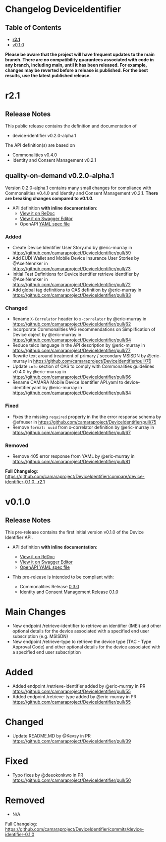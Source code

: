 # Changelog DeviceIdentifier

## Table of Contents
- **[r2.1](#r21)**
- [v0.1.0](#v010)

**Please be aware that the project will have frequent updates to the main branch. There are no compatibility guarantees associated with code in any branch, including main, until it has been released. For example, changes may be reverted before a release is published. For the best results, use the latest published release.**

# r2.1
## Release Notes

This public release contains the definition and documentation of
* device-identifier v0.2.0-alpha.1

The API definition(s) are based on
* Commonalities v0.4.0
* Identity and Consent Management v0.2.1

## quality-on-demand v0.2.0-alpha.1

Version 0.2.0-alpha.1 contains many small changes for compliance with Commonalities v0.4.0 and Identity and Consent Management v0.2.1. **There are breaking changes compared to v0.1.0.**

- API definition **with inline documentation**:
  - [View it on ReDoc](https://redocly.github.io/redoc/?url=https://raw.githubusercontent.com/camaraproject/DeviceIdentifier/r2.1/code/API_definitions/device-identifier.yaml&nocors)
  - [View it on Swagger Editor](https://editor.swagger.io/?url=https://raw.githubusercontent.com/camaraproject/DeviceIdentifier/r2.1/code/API_definitions/device-identifier.yaml)
  - OpenAPI [YAML spec file](https://github.com/camaraproject/DeviceIdentifier/blob/r2.1/code/API_definitions/device-identifier.yaml)

### Added
* Create Device Identifier User Story.md by @eric-murray in https://github.com/camaraproject/DeviceIdentifier/pull/59
* Add EUDI Wallet and Mobile Device Insurance User Stories by @AxelNennker in https://github.com/camaraproject/DeviceIdentifier/pull/73
* Initial Test Definitions for DeviceIdentifier retrieve identifier by @AxelNennker in https://github.com/camaraproject/DeviceIdentifier/pull/72
* Add global tag definitions to OAS definition by @eric-murray in https://github.com/camaraproject/DeviceIdentifier/pull/83

### Changed
* Rename `X-Correlator` header to `x-correlator` by @eric-murray in https://github.com/camaraproject/DeviceIdentifier/pull/62
* Incorporate Commonalities WG recommendations on Simplification of Device object by @eric-murray in https://github.com/camaraproject/DeviceIdentifier/pull/64
* Reduce telco language in the API description by @eric-murray in https://github.com/camaraproject/DeviceIdentifier/pull/77
* Rewrite text around treatment of primary / secondary MSISDN by @eric-murray in https://github.com/camaraproject/DeviceIdentifier/pull/76
* Update `info` section of OAS to comply with Commonalities guidelines v0.4.0 by @eric-murray in https://github.com/camaraproject/DeviceIdentifier/pull/66
* Rename CAMARA Mobile Device Identifier API.yaml to device-identifier.yaml by @eric-murray in https://github.com/camaraproject/DeviceIdentifier/pull/84

### Fixed
* Fixes the missing `required` property in the the error response schema by @sfnuser in https://github.com/camaraproject/DeviceIdentifier/pull/75
* Remove `format: uuid` from x-correlator definition by @eric-murray in https://github.com/camaraproject/DeviceIdentifier/pull/67

### Removed
* Remove 405 error response from YAML by @eric-murray in https://github.com/camaraproject/DeviceIdentifier/pull/81

**Full Changelog**: https://github.com/camaraproject/DeviceIdentifier/compare/device-identifier-0.1.0...r2.1

# v0.1.0
## Release Notes

This pre-release contains the first initial version v0.1.0 of the Device Identifier API.

- API definition **with inline documentation**:
  - [View it on ReDoc](https://redocly.github.io/redoc/?url=https://raw.githubusercontent.com/camaraproject/DeviceIdentifier/device-identifier-0.1.0/code/API_definitions/CAMARA%20Mobile%20Device%20Identifier%20API.yaml&nocors)
  - [View it on Swagger Editor](https://editor.swagger.io/?url=https://raw.githubusercontent.com/camaraproject/DeviceIdentifier/device-identifier-0.1.0/code/API_definitions/CAMARA%20Mobile%20Device%20Identifier%20API.yaml)
  - [OpenAPI YAML spec file](https://raw.githubusercontent.com/camaraproject/DeviceIdentifier/device-identifier-0.1.0/code/API_definitions/CAMARA%20Mobile%20Device%20Identifier%20API.yaml)

- This pre-release is intended to be compliant with:
  - Commonalities Release [0.3.0](https://github.com/camaraproject/Commonalities/releases/tag/v0.3.0)
  - Identity and Consent Management Release [0.1.0](https://github.com/camaraproject/IdentityAndConsentManagement/releases/tag/v0.1.0)

# Main Changes
- New endpoint /retrieve-identifier to retrieve an identifier (IMEI) and other optional details for the device associated with a specified end user subscription (e.g. MSISDN)
- New endpoint /retrieve-type to retrieve the device type (TAC - Type Approval Code) and other optional details for the device associated with a specified end user subscription

# Added
- Added endpoint /retrieve-identifier added by @eric-murray in PR https://github.com/camaraproject/DeviceIdentifier/pull/55
- Added endpoint /retrieve-type added by @eric-murray in PR https://github.com/camaraproject/DeviceIdentifier/pull/55

# Changed
- Update README.MD by @Kevsy in PR https://github.com/camaraproject/DeviceIdentifier/pull/39

# Fixed
- Typo fixes by @deeokonkwo in PR https://github.com/camaraproject/DeviceIdentifier/pull/50

# Removed
- N/A

Full Changelog: https://github.com/camaraproject/DeviceIdentifier/commits/device-identifier-0.1.0
